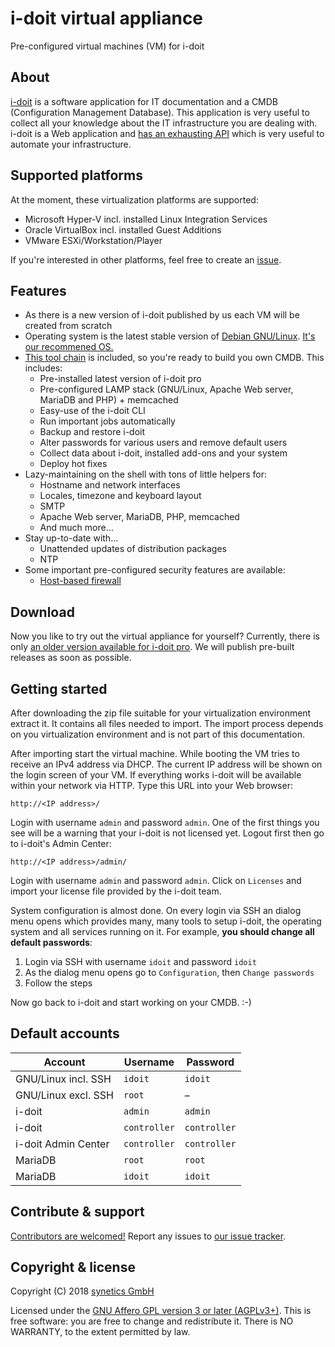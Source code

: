 # i-doit virtual appliance

Pre-configured virtual machines (VM) for i-doit


##  About

[i-doit](https://i-doit.com) is a software application for IT documentation and a CMDB (Configuration Management Database). This application is very useful to collect all your knowledge about the IT infrastructure you are dealing with. i-doit is a Web application and [has an exhausting API](https://kb.i-doit.com/pages/viewpage.action?pageId=37355644) which is very useful to automate your infrastructure.


##  Supported platforms

At the moment, these virtualization platforms are supported:

-   Microsoft Hyper-V incl. installed Linux Integration Services
-   Oracle VirtualBox incl. installed Guest Additions
-   VMware ESXi/Workstation/Player

If you're interested in other platforms, feel free to create an [issue](https://github.com/bheisig/i-doit-appliance/issues).


##  Features

-   As there is a new version of i-doit published by us each VM will be created from scratch
-   Operating system is the latest stable version of [Debian GNU/Linux](https://debian.org/). [It's our recommened OS.](https://kb.i-doit.com/display/en/System+Requirements)
-   [This tool chain](https://github.com/bheisig/i-doit-scripts) is included, so you're ready to build you own CMDB. This includes:
    -   Pre-installed latest version of i-doit pro
    -   Pre-configured LAMP stack (GNU/Linux, Apache Web server, MariaDB and PHP) + memcached
    -   Easy-use of the i-doit CLI
    -   Run important jobs automatically
    -   Backup and restore i-doit
    -   Alter passwords for various users and remove default users
    -   Collect data about i-doit, installed add-ons and your system
    -   Deploy hot fixes
-   Lazy-maintaining on the shell with tons of little helpers for:
    -   Hostname and network interfaces
    -   Locales, timezone and keyboard layout
    -   SMTP
    -   Apache Web server, MariaDB, PHP, memcached
    -   And much more…
-   Stay up-to-date with…
    -   Unattended updates of distribution packages
    -   NTP
-   Some important pre-configured security features are available:
    -   [Host-based firewall](docs/firewall.md)


##  Download

Now you like to try out the virtual appliance for yourself? Currently, there is only [an older version available for i-doit pro](https://www.i-doit.com/en/trial-version/). We will publish pre-built releases as soon as possible.


##  Getting started

After downloading the zip file suitable for your virtualization environment extract it. It contains all files needed to import. The import process depends on you virtualization environment and is not part of this documentation.

After importing start the virtual machine. While booting the VM tries to receive an IPv4 address via DHCP. The current IP address will be shown on the login screen of your VM. If everything works i-doit will be available within your network via HTTP. Type this URL into your Web browser:

~~~
http://<IP address>/
~~~

Login with username `admin` and password `admin`. One of the first things you see will be a warning that your i-doit is not licensed yet. Logout first then go to i-doit's Admin Center:

~~~
http://<IP address>/admin/
~~~

Login with username `admin` and password `admin`. Click on `Licenses` and import your license file provided by the i-doit team.

System configuration is almost done. On every login via SSH an dialog menu opens which provides many, many tools to setup i-doit, the operating system and all services running on it. For example, **you should change all default passwords**:

1.  Login via SSH with username `idoit` and password `idoit`
2.  As the dialog menu opens go to `Configuration`, then `Change passwords`
3.  Follow the steps

Now go back to i-doit and start working on your CMDB. :-)


##  Default accounts

| Account               | Username      | Password      |
| --------------------- | ------------- | ------------- |
| GNU/Linux incl. SSH   | `idoit`       | `idoit`       |
| GNU/Linux excl. SSH   | `root`        | –             |
| i-doit                | `admin`       | `admin`       |
| i-doit                | `controller`  | `controller`  |
| i-doit Admin Center   | `controller`  | `controller`  |
| MariaDB               | `root`        | `root`        |
| MariaDB               | `idoit`       | `idoit`       |


##  Contribute & support

[Contributors are welcomed!](CONTRIBUTING.md) Report any issues to [our issue tracker](https://github.com/bheisig/i-doit-appliance/issues).


##  Copyright & license

Copyright (C) 2018 [synetics GmbH](https://i-doit.com/)

Licensed under the [GNU Affero GPL version 3 or later (AGPLv3+)](https://gnu.org/licenses/agpl.html). This is free software: you are free to change and redistribute it. There is NO WARRANTY, to the extent permitted by law.
